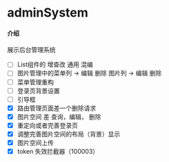 # adminSystem

#### 介绍

展示后台管理系统

- [ ] List组件的 增查改 通用 混编 
- [ ] 图片管理中的菜单列 -> 编辑 删除 图片列 -> 编辑 删除
- [ ] 菜单管理重构
- [ ] 登录页背景设置
- [ ] 引导框
- [x] 路由管理页面差一个删除请求
- [x] 图片空间 差 查询，编辑， 删除
- [x] 重定向或者完善登录页
- [x] 调整完善图片空间的布局（背景）显示
- [x] 图片空间上传
- [x] token 失效拦截器（100003）
